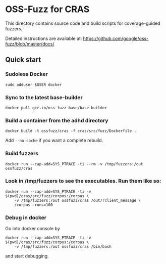 # OSS-Fuzz for CRAS

This directory contains source code and build scripts for coverage-guided
fuzzers.

Detailed instructions are available at: https://github.com/google/oss-fuzz/blob/master/docs/

## Quick start

### Sudoless Docker
```
sudo adduser $USER docker
```
### Sync to the latest base-builder
```
docker pull gcr.io/oss-fuzz-base/base-builder
```

### Build a container from the adhd directory
```
docker build -t ossfuzz/cras -f cras/src/fuzz/Dockerfile .
```
Add `--no-cache` if you want a complete rebuild.

### Build fuzzers
```
docker run --cap-add=SYS_PTRACE -ti --rm -v /tmp/fuzzers:/out ossfuzz/cras
```

### Look in /tmp/fuzzers to see the executables. Run them like so:
```
docker run --cap-add=SYS_PTRACE -ti -v $(pwd)/cras/src/fuzz/corpus:/corpus \
    -v /tmp/fuzzers:/out ossfuzz/cras /out/rclient_message \
    /corpus -runs=100
```

### Debug in docker

Go into docker console by
```
docker run --cap-add=SYS_PTRACE -ti -v $(pwd)/cras/src/fuzz/corpus:/corpus \
    -v /tmp/fuzzers:/out ossfuzz/cras /bin/bash
```
and start debugging.
